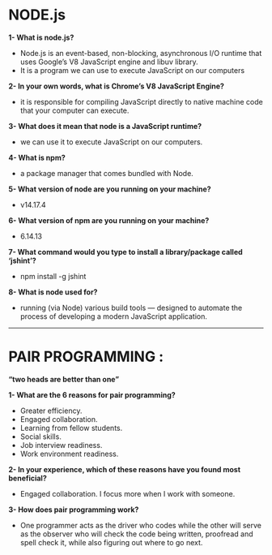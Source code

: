 # NODE.js 

**1- What is node.js?**

- Node.js is an event-based, non-blocking, asynchronous I/O runtime that uses Google’s V8 JavaScript engine and libuv library.
- It is a program we can use to execute JavaScript on our computers

**2- In your own words, what is Chrome’s V8 JavaScript Engine?**

- it is responsible for compiling JavaScript directly to native machine code that your computer can execute.

**3- What does it mean that node is a JavaScript runtime?**

- we can use it to execute JavaScript on our computers.

**4- What is npm?**

- a package manager that comes bundled with Node.

**5- What version of node are you running on your machine?**

- v14.17.4

**6- What version of npm are you running on your machine?**

- 6.14.13

**7- What command would you type to install a library/package called ‘jshint’?**

- npm install -g jshint

**8- What is node used for?**

- running (via Node) various build tools — designed to automate the process of developing a modern JavaScript application.

---

# PAIR PROGRAMMING : 

**“two heads are better than one”**

**1- What are the 6 reasons for pair programming?**

- Greater efficiency.
- Engaged collaboration.
- Learning from fellow students.
- Social skills.
- Job interview readiness.
- Work environment readiness.

**2- In your experience, which of these reasons have you found most beneficial?**

- Engaged collaboration. I focus more when I work with someone.

**3- How does pair programming work?**

- One programmer acts as the driver who codes while the other will serve as the observer who will check the code being written, proofread and spell check it, while also figuring out where to go next.